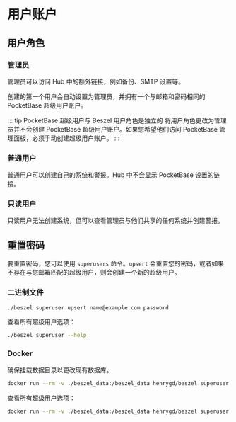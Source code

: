 # 用户账户

## 用户角色

### 管理员

管理员可以访问 Hub 中的额外链接，例如备份、SMTP 设置等。

创建的第一个用户会自动设置为管理员，并拥有一个与邮箱和密码相同的 PocketBase 超级用户账户。

::: tip PocketBase 超级用户与 Beszel 用户角色是独立的
将用户角色更改为管理员并不会创建 PocketBase 超级用户账户。如果您希望他们访问 PocketBase 管理面板，必须手动创建超级用户账户。
:::

### 普通用户

普通用户可以创建自己的系统和警报。Hub 中不会显示 PocketBase 设置的链接。

### 只读用户

只读用户无法创建系统，但可以查看管理员与他们共享的任何系统并创建警报。

## 重置密码

要重置密码，您可以使用 `superusers` 命令。`upsert` 会重置您的密码，或者如果不存在与您邮箱匹配的超级用户，则会创建一个新的超级用户。

### 二进制文件

```bash
./beszel superuser upsert name@example.com password
```

查看所有超级用户选项：

```bash
./beszel superuser --help
```

### Docker

确保挂载数据目录以更改现有数据库。

```bash
docker run --rm -v ./beszel_data:/beszel_data henrygd/beszel superuser upsert name@example.com password
```

查看所有超级用户选项：

```bash
docker run --rm -v ./beszel_data:/beszel_data henrygd/beszel superuser --help
```

